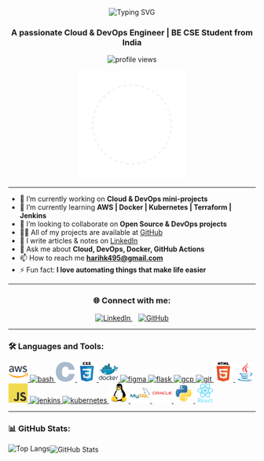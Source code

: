 <p align="center">   
  <img src="https://readme-typing-svg.herokuapp.com?font=Fira+Code&weight=600&size=28&pause=1000&color=0E75B6&center=true&vCenter=true&width=700&lines=Hi+👋,+I'm+Kizhakanchery+Hari+Krishna;Cloud+%26+DevOps+Engineer;BE+CSE+Student;Always+learning+new+things+🚀" alt="Typing SVG" /> 
</p>  

<h3 align="center">A passionate Cloud & DevOps Engineer | BE CSE Student from India</h3>  

<p align="center">    
  <img src="https://komarev.com/ghpvc/?username=harihk082005&label=Profile%20views&color=0e75b6&style=flat" alt="profile views" />  
</p>  

<!-- Dancing HK logo -->
<p align="center">
  <img src="https://raw.githubusercontent.com/Harihk082005/Harihk082005/main/hk-gifdance.svg" 
       width="220" height="220" alt="HK dancing logo" />
</p>

---

- 🔭 I’m currently working on **Cloud & DevOps mini-projects**  
- 🌱 I’m currently learning **AWS | Docker | Kubernetes | Terraform | Jenkins**  
- 👯 I’m looking to collaborate on **Open Source & DevOps projects**  
- 👨‍💻 All of my projects are available at [GitHub](https://github.com/Harihk082005)  
- 📝 I write articles & notes on [LinkedIn](https://www.linkedin.com/in/harikrishna-r08/)  
- 💬 Ask me about **Cloud, DevOps, Docker, GitHub Actions**  
- 📫 How to reach me **harihk495@gmail.com**  
- ⚡ Fun fact: **I love automating things that make life easier**  

---

<h3 align="center">🌐 Connect with me:</h3> 
<p align="center">   
  <a href="https://www.linkedin.com/in/harikrishna-r08/" target="_blank">     
    <img src="https://media.giphy.com/media/3o7aCTfyhYawdOXcFW/giphy.gif" alt="LinkedIn" width="50" height="50"/>   
  </a>   
  &nbsp;&nbsp;   
  <a href="https://github.com/Harihk082005" target="_blank">     
    <img src="https://media.giphy.com/media/kH1DBkPNyZPOk0BxrM/giphy.gif" alt="GitHub" width="50" height="50"/>   
  </a> 
</p>  

---

<h3 align="left">🛠️ Languages and Tools:</h3>  
<p align="left">  
  <a href="https://aws.amazon.com" target="_blank"> <img src="https://raw.githubusercontent.com/devicons/devicon/master/icons/amazonwebservices/amazonwebservices-original-wordmark.svg" alt="aws" width="40" height="40"/> </a>  
  <a href="https://www.gnu.org/software/bash/" target="_blank"> <img src="https://www.vectorlogo.zone/logos/gnu_bash/gnu_bash-icon.svg" alt="bash" width="40" height="40"/> </a>  
  <a href="https://www.cprogramming.com/" target="_blank"> <img src="https://raw.githubusercontent.com/devicons/devicon/master/icons/c/c-original.svg" alt="c" width="40" height="40"/> </a>  
  <a href="https://www.w3schools.com/css/" target="_blank"> <img src="https://raw.githubusercontent.com/devicons/devicon/master/icons/css3/css3-original-wordmark.svg" alt="css3" width="40" height="40"/> </a>  
  <a href="https://www.docker.com/" target="_blank"> <img src="https://raw.githubusercontent.com/devicons/devicon/master/icons/docker/docker-original-wordmark.svg" alt="docker" width="40" height="40"/> </a>  
  <a href="https://www.figma.com/" target="_blank"> <img src="https://www.vectorlogo.zone/logos/figma/figma-icon.svg" alt="figma" width="40" height="40"/> </a>  
  <a href="https://flask.palletsprojects.com/" target="_blank"> <img src="https://www.vectorlogo.zone/logos/pocoo_flask/pocoo_flask-icon.svg" alt="flask" width="40" height="40"/> </a>  
  <a href="https://cloud.google.com" target="_blank"> <img src="https://www.vectorlogo.zone/logos/google_cloud/google_cloud-icon.svg" alt="gcp" width="40" height="40"/> </a>  
  <a href="https://git-scm.com/" target="_blank"> <img src="https://www.vectorlogo.zone/logos/git-scm/git-scm-icon.svg" alt="git" width="40" height="40"/> </a>  
  <a href="https://www.w3.org/html/" target="_blank"> <img src="https://raw.githubusercontent.com/devicons/devicon/master/icons/html5/html5-original-wordmark.svg" alt="html5" width="40" height="40"/> </a>  
  <a href="https://www.java.com" target="_blank"> <img src="https://raw.githubusercontent.com/devicons/devicon/master/icons/java/java-original.svg" alt="java" width="40" height="40"/> </a>  
  <a href="https://developer.mozilla.org/en-US/docs/Web/JavaScript" target="_blank"> <img src="https://raw.githubusercontent.com/devicons/devicon/master/icons/javascript/javascript-original.svg" alt="javascript" width="40" height="40"/> </a>  
  <a href="https://www.jenkins.io" target="_blank"> <img src="https://www.vectorlogo.zone/logos/jenkins/jenkins-icon.svg" alt="jenkins" width="40" height="40"/> </a>  
  <a href="https://kubernetes.io" target="_blank"> <img src="https://www.vectorlogo.zone/logos/kubernetes/kubernetes-icon.svg" alt="kubernetes" width="40" height="40"/> </a>  
  <a href="https://www.linux.org/" target="_blank"> <img src="https://raw.githubusercontent.com/devicons/devicon/master/icons/linux/linux-original.svg" alt="linux" width="40" height="40"/> </a>  
  <a href="https://www.mysql.com/" target="_blank"> <img src="https://raw.githubusercontent.com/devicons/devicon/master/icons/mysql/mysql-original-wordmark.svg" alt="mysql" width="40" height="40"/> </a>  
  <a href="https://www.oracle.com/" target="_blank"> <img src="https://raw.githubusercontent.com/devicons/devicon/master/icons/oracle/oracle-original.svg" alt="oracle" width="40" height="40"/> </a>  
  <a href="https://www.python.org" target="_blank"> <img src="https://raw.githubusercontent.com/devicons/devicon/master/icons/python/python-original.svg" alt="python" width="40" height="40"/> </a>  
  <a href="https://reactjs.org/" target="_blank"> <img src="https://raw.githubusercontent.com/devicons/devicon/master/icons/react/react-original-wordmark.svg" alt="react" width="40" height="40"/> </a>  
</p>  

---

<h3 align="left">📊 GitHub Stats:</h3>  
<p>   
  <img align="left" src="https://github-readme-stats.vercel.app/api/top-langs?username=harihk082005&show_icons=true&locale=en&layout=compact&theme=radical" alt="Top Langs" /> 
</p>  
<p>   
  <img align="center" src="https://github-readme-stats.vercel.app/api?username=harihk082005&show_icons=true&locale=en&theme=radical" alt="GitHub Stats" /> 
</p>  
